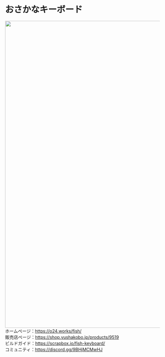 # おさかなキーボード<br>
<img width="1000" src="https://o24.works/fish/img/both.webp"><br>
ホームページ：https://o24.works/fish/<br>
販売店ページ：https://shop.yushakobo.jp/products/9519<br>
ビルドガイド：https://scrapbox.io/fish-keyboard/<br>
コミュニティ：https://discord.gg/9BHjMCMwHJ
